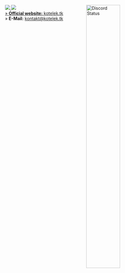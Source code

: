 <p>
	<a href="https://kotelek.tk" target="_blank">
	<img align="right" src="https://lanyard.cnrad.dev/api/803159847641284640?bg=0A0A0A&borderRadius=30px&idleMessage=Just%20the%20cat%20who%20don't%20doing%20anything🐾" width="47%" alt="Discord Status">	
	<p align="left">
		<img src="https://skills.thijs.gg/icons?i=html,css,python">
		<img src="https://skills.thijs.gg/icons?i=cloudflare,discord">
		<br>
		» <b>Official website:</b> <a href="https://kotelek.tk">kotelek.tk</a>  
		<br>
		» <b>E-Mail:</b> <a href="mailto:kontakt@kotelek.tk">kontakt@kotelek.tk</tk>
	</p>
</p>

